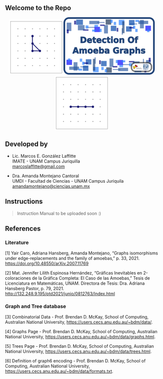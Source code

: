 ## Welcome to the Repo

<p align="center">
  <img src="./6_Readme_Pics/C3.gif" width="180"/><img src="./6_Readme_Pics/RepoTitle.png" width="300"/><img src="./6_Readme_Pics/P4.gif" width="180"/>
</p>


## Developed by

- Lic. Marcos E. González Laffitte<br/>
  IMATE - UNAM Campus Juriquilla<br/>
  marcoslaffitte@gmail.com
  
- Dra. Amanda Montejano Cantoral<br/>
  UMDI - Facultad de Ciencias - UNAM Campus Juriquila<br/>
  amandamontejano@ciencias.unam.mx


## Instructions

> Instruction Manual to be uploaded soon :)


## References

### Literature

[1] Yair Caro, Adriana Hansberg, Amanda Montejano, “Graphs isomorphisms under edge-replacements and the family of amoebas,” p. 33, 2021.
https://doi.org/10.48550/arXiv.2007.11769

[2] Mat. Jennifer Lilith Espinosa Hernández, “Gráficas Inevitables en 2-coloraciones de la Gráfica Completa: El Caso de las Amoebas,” Tesis de Licenciatura en Matemáticas, UNAM. Directora de Tesis: Dra. Adriana Hansberg Pastor, p. 79, 2021.
http://132.248.9.195/ptd2021/junio/0812763/Index.html

### Graph and Tree database

[3] Combinatorial Data - Prof. Brendan D. McKay, School of Computing, Australian National University,
https://users.cecs.anu.edu.au/~bdm/data/.

[4] Graphs Page - Prof. Brendan D. McKay, School of Computing, Australian National University,
https://users.cecs.anu.edu.au/~bdm/data/graphs.html.

[5] Trees Page - Prof. Brendan D. McKay, School of Computing, Australian National University,
https://users.cecs.anu.edu.au/~bdm/data/trees.html.

[6] Definition of graph6 encoding - Prof. Brendan D. McKay, School of Computing, Australian National University,
https://users.cecs.anu.edu.au/~bdm/data/formats.txt.





